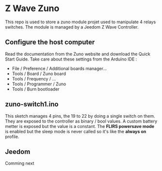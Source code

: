 # Z Wave Zuno
This repo is used to store a zuno module projet used to manipulate 4 relays switches.
The module is managed by a Jeedom Z Wave Controller.

## Configure the host computer
Read the documentation from the Zuno website and download the Quick Start Guide.
Take care about these settings from the Arduino IDE :
- File / Preference / Additional boards manager...
- Tools / Board / Zuno board
- Tools / Frequency / ...
- Tools / Programmer / Zuno
- Tools / Burn bootloader

## zuno-switch1.ino
This sketch manages 4 pins, the 19 to 22 by doing a single switch on them.
They are exposed to the controller as binary / bool values.
A custom battery metter is exposed but the value is a constant.
The **FLIRS powersave mode** is enabled but the sleep mode is never called so it's like the **always on** profile.

## Jeedom
Comming next

